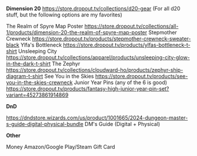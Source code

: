 **Dimension 20**
https://store.dropout.tv/collections/d20-gear 
(For all d20 stuff, but the following options are my favorites)

The Realm of Spyre Map Poster
https://store.dropout.tv/collections/all-1/products/dimension-20-the-realm-of-spyre-map-poster
Stepmother Crewneck
https://store.dropout.tv/products/stepmother-crewneck-sweater-black
Ylfa's Bottleneck
https://store.dropout.tv/products/ylfas-bottleneck-t-shirt
Unsleeping City
https://store.dropout.tv/collections/apparel/products/unsleeping-city-glow-in-the-dark-t-shirt
The Zephyr
https://store.dropout.tv/collections/cloudward-ho/products/zephyr-ship-diagram-t-shirt 
See You in the Skies
https://store.dropout.tv/products/see-you-in-the-skies-crewneck 
Junior Year Pins (any of the 6 is good)
https://store.dropout.tv/products/fantasy-high-junior-year-pin-set?variant=45273861914869 

**DnD**

https://dndstore.wizards.com/us/product/1001665/2024-dungeon-master-s-guide-digital-physical-bundle
DM's Guide (Digital + Physical)

**Other**

Money
Amazon/Google Play/Steam Gift Card

